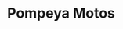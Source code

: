 ---
title: "Pompeya Motos"
url: /ciudad-autonoma-de-buenos-aires/pompeya-motos/
shop: motocicleta
---